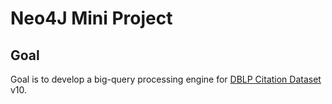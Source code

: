 # Neo4J Mini Project

## Goal

Goal is to develop a big-query processing engine for [DBLP Citation Dataset](
https://www.aminer.org/citation) v10.


